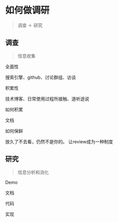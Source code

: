 # 如何做调研


> 调查 ＋ 研究


## 调查

> 信息收集

全面性

搜索引擎、github、讨论群组、访谈


积累性

技术博客、日常使用过程所接触、道听途说


如何积累

文档


如何保鲜

放久了不去看，仍然不是你的。
让review成为一种制度


## 研究

> 信息分析和消化

Demo

文档

代码

实现
